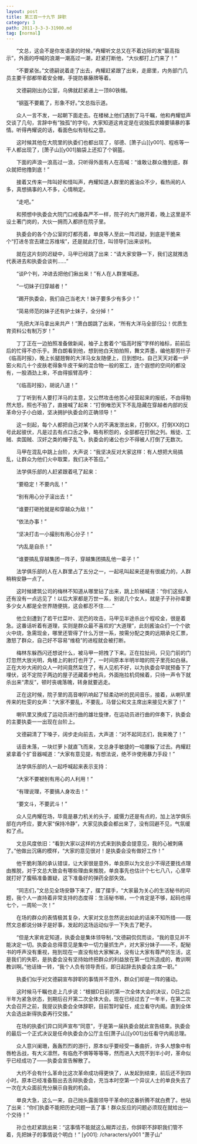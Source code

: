 ```yaml
---
layout: post
title: 第三百一十九节 辞职
category: 3
path: 2011-3-3-3-31900.md
tag: [normal]
---
```


　　“文总，这会不是你发语录的时候，”冉耀听文总又在不着边际的发“最高指示”，外面的呼喊的浪潮一潮高过一潮，赶紧打断他，“大伙都打上门来了！”

　　“不要紧张。”文德嗣说着走了出去，冉耀赶紧跟了出来，走廊里，内务部门几员主要干部都带着安全帽，手提防暴藤牌等着。

　　文德嗣刚出办公室，乌佛就赶紧递上一顶80铁帽。

　　“钢盔不要戴了，形象不好。”文总指示道。

　　众人一言不发，一起朝下面走去。在楼梯上他们遇到了马千瞩，他和冉耀低声交谈了几句，言辞中有“独孤”的字句，大家知道这肯定是在说独孤求婚要镇暴的事情。听得冉耀说的话，看面色似有轻松之意。

　　这时候其他在大院里的执委们也都出现了，邬德、[萧子山][y001]、程栋等一干人都出现了，[萧子山][y001]脑袋上还扣了个钢盔。

　　下面的声浪一浪高过一浪，只听得外面有人在高喊：“谁敢让群众撸到底，群众就把他撸到底！”

　　接着又传来一阵叫好和怪叫声，冉耀知道人群里的酱油众不少，看热闹的人多，真想搞事的人不多，心情稍定。

　　“走吧。”

　　和预想中执委会大院门口戒备森严不一样，院子的大门敞开着，晚上这里是不设土著门岗的，大伙一拥而入都挤在院子里。

　　执委会的各个办公室的灯都亮着，单良等人至此一阵迟疑，到底是干脆来个“打进冬宫去建立苏维埃”，还是就此打住，叫领导们出来谈判。

　　就在这片刻的迟疑中，马甲已经跳了出来：“请大家安静一下，我们这就推选代表进去和执委会谈判……”

　　“谈P个判，冲进去把他们揪出来！”有人在人群里喊道。

　　“一切妹子归穿越者！”

　　“踢开执委会，我们自己当老大！妹子要多少有多少！”

　　“简易师范的妹子还有护士妹子，全分掉！”

　　“先把大洋马拿出来共产！”萧白朗跳了出来，“所有大洋马全部归公！优质生育资料公有制万岁！”

　　丁丁正在一边拍照准备做新闻，袖子上套着个“临高时报”字样的袖标，前前后后的忙得不亦乐乎。萧白朗看到他，想到他白天拍拍照，舞文弄墨，编他那劳什子《临高时报》，晚上长腿翘臀的大洋马女友随便上，日到想吐。自己天天对着一炉窑火和几十个皮肤老得象牛皮干柴的混合物一般的窑工，连个遐想的空间的都没有，一股酒劲上来，不由得振臂高呼：

　　“《临高时报》，胡说八道！”

　　丁丁听到有人要打洋马的主意，又公然攻击他苦心经营起来的报纸，不由得勃然大怒，照也不拍了，直接喊了起来：“打倒唯恐天下不乱隐藏在穿越者内部的反革命分子小白娘，坚决拥护执委会的正确领导！”

　　这一刻起，每个人都把自己对某个人的不满发泄出来，打倒XX，打倒XX的口号此起彼伏，凡是过去有点口舌之争，略有积怨的，全部都在打倒之列。叛徒、工贼、卖国贼、汉奸之类的帽子乱飞，执委会的诸公也少不得被人打倒了无数次。

　　马甲在混乱中跳上台阶，大声说：“我坚决反对大家这样：有人想把大局搞乱，让群众为他们火中取栗，我们决不答应。”

　　法学俱乐部的人赶紧跟着吼了起来：

　　“要稳定！不要内乱！”

　　“别有用心分子滚出去！”

　　“谁要打砸抢就是和穿越众为敌！”

　　“依法办事！”

　　“坚决打击一小撮别有用心分子！”

　　“内乱是自杀！”

　　“谁要搞乱穿越集团一阵子，穿越集团搞乱他一辈子！”

　　法学俱乐部的人在人群里占了五分之一，一起吼叫起来还是有很威力的，人群稍稍安静一点了。

　　这时候建筑公司的梅林不知道从哪里钻了出来，跳上阶梯喊道：“你们这些人还有没有一点远见了！以后大家都是万世一系，别说几个女人，就是子子孙孙辈要多少女人都是全世界随便挑，这会都忍不住……”

　　他立刻遭到了若干烂菜叶、泥巴的攻击，马甲见半途杀出个程咬金，很是着急。这番话听着有道理，实则是群众最不喜欢的“大道理”，此刻酱油众们一个个欲火中烧，急需现金，哪里还管得了什么万世一系，按需分配之类的远期承兑汇票，激怒了群众，自己好不容易“维稳”的进程就会被打断。

　　梅林东躲西闪还想说什么，被马甲一把拽了下来。正在拉扯间，只见门前的门灯忽然大放光明，角楼上的射灯也开了，一时间原本半明半暗的院子里亮如白昼。正在大吵大闹的众人一时间竟然呆住了，有人见机不好，以为执委会早就预备下了埋伏，说不定院子两边的屋子还藏着步枪兵，外面拖拉机伺候着，只待一声令下就杀出来“肃反”，顿时丧魂落魄，转身就要逃走。

　　正在这时候，院子里的高音喇叭响起了轻柔动听的民间音乐，接着，从喇叭里传来的杜雯的女声：“大家不要乱，不要乱，马督公和文主席出来接见大家了！”

　　喇叭里又换成了运动员进行曲的雄壮旋律，在运动员进行曲的伴奏下，执委会的主要执委一一出现在台阶上。

　　文德嗣清了下嗓子，阔步走向前去，大声道：“对不起同志们，我来晚了！”

　　话音未落，一块烂萝卜就直飞而来，文总身手敏捷的一哈腰躲了过去。冉耀赶紧拿着个扩音器喊道：“大家有意见提，有想法说，绝不许使用暴力手段！”

　　法学俱乐部的人一起呼喊起来表示支持：

　　“大家不要被别有用心的人利用！”

　　“有理说理，不要搞人身攻击！”

　　“要文斗，不要武斗！”

　　众人见冉耀在场，毕竟是暴力机关的头子，威慑力还是有点的，加上法学俱乐部在内呼应，要大家“保持冷静”，大家见执委会都出来了，没有回避不见，气氛缓和了点。

　　文总风度依旧：“看到大家以这样的方式来到执委会提意见，我的心被刺痛了。”他做出沉痛的模样，“大家的意见很对！是执委会没有做好工作！”

　　他干脆利落的承认错误，让大家很是意外，单良原以为文总少不得还要找点理由推脱，对于文总大致会有哪些理由来推脱，单良事先也估计个七七八八，心里早就打好了腹稿准备置疑，这下准备好的弹药全部失效。

　　“同志们，”文总见全场安静下来了，摆了摆手，“大家最为关心的生活秘书的问题，我个人一直持着非常支持的态度得：生活秘书嘛，一个肯定是不够，起码也得七个，一周轮一次！”

　　在场的群众的表情极其复杂，大家对文总忽然说出如此的话来不知所措——既然文总都说分妹子是好事，发起的这场运动似乎一下失去了靶子。

　　“但是大家肯定知道，执委会是集体领导制，”文德嗣侃侃而谈，“我的意见并不能决定一切。执委会总得意见是集中一切力量抓生产，对大家分妹子——不，配秘书的呼声没有重视，拖到现在一直没有给大家解决，没有让大家有尊严的生活，这是我们的失职，是执委会没有坚持始终把群众的利益放在第一位所造成的，教训啊教训啊。”他话锋一转，“我个人负有领导责任，即日起辞去执委会主席一职。”

　　执委们似乎对文德嗣宣布辞职的事情并不意外，群众们却是一阵的骚动。

　　这时候马千瞩也走上几步说：“根据D日前的第一次全体大会的决议，D日之后半年为紧急状态，到期后召开第二次全体大会。现在已经过去了一年半，在第二次大会召开之前，我提议执委会全体辞职，目前暂时留任，成立看守内阁。直到全体大会选出新得执委再行交接。”

　　在场的执委们异口同声宣布“同意”，于是第一届执委会就此宣告结束。执委会的最后一个正式决议是任命执委会办公厅主任[萧子山][y001]出任看守内阁总理。

　　众人意兴阑珊，轰轰烈烈的游行，原本似乎要经受一番曲折，许多人想象中有唇枪舌战，有大义凛然，有临危不惧等等等等，然而进入大院不到半小时，革命似乎已经成功了——执委会宣告解散了。

　　大约不会有什么革命比这次革命成功得更快了，从发起到结束，前后还不到四小时。原本已经准备豁出去舌辩执委会，充当本时空第一个异议人士的单良失去了一次在大众面前充分展示自我的机会。

　　单良大急，这么一来，自己抛头露面领导干革命的这番折腾不就白费了。他站了出来：“你们执委不能把历史问题一丢了事！群众反应的问题必须现在就给出一个交待！”

　　孙立也赶紧跳出来：“这事情不能就这么糊弄过去，你辞职不辞职我们管不着，先把妹子的事情说个明白！”
[y001]: /characters/y001 "萧子山"
